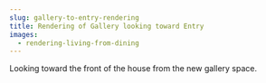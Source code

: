 ```yaml
---
slug: gallery-to-entry-rendering
title: Rendering of Gallery looking toward Entry
images:
  - rendering-living-from-dining
---
```

Looking toward the front of the house from the new gallery space.